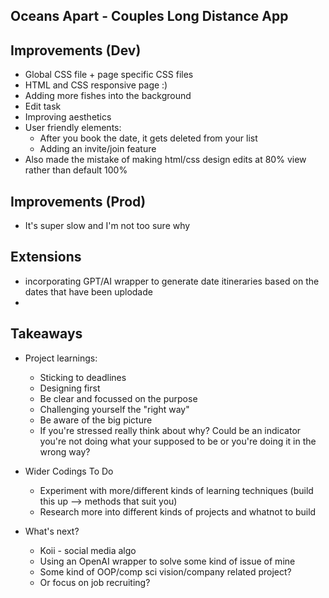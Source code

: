 ## Oceans Apart - Couples Long Distance App

## Improvements (Dev)
- Global CSS file + page specific CSS files
- HTML and CSS responsive page :)
- Adding more fishes into the background
- Edit task
- Improving aesthetics
- User friendly elements:
   - After you book the date, it gets deleted from your list
   - Adding an invite/join feature
- Also made the mistake of making html/css design edits at 80% view rather than default 100%

## Improvements (Prod)
- It's super slow and I'm not too sure why 



## Extensions
- incorporating GPT/AI wrapper to generate date itineraries based on the dates that have been uplodade
- 

## Takeaways
- Project learnings:
  - Sticking to deadlines
  - Designing first
  - Be clear and focussed on the purpose
  - Challenging yourself the "right way"
  - Be aware of the big picture
  - If you're stressed really think about why? Could be an indicator you're not doing what your supposed to be or you're doing it in the wrong way?
    
- Wider Codings To Do
  - Experiment with more/different kinds of learning techniques (build this up --> methods that suit you)
  - Research more into different kinds of projects and whatnot to build
 
- What's next?
  - Koii - social media algo
  - Using an OpenAI wrapper to solve some kind of issue of mine
  - Some kind of OOP/comp sci vision/company related project?
  - Or focus on job recruiting?
